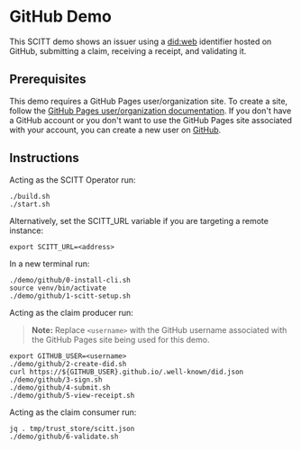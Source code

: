 # GitHub Demo

This SCITT demo shows an issuer using a [did:web](https://w3c-ccg.github.io/did-method-web/) identifier hosted on GitHub, submitting a claim, receiving a receipt, and validating it.

## Prerequisites
This demo requires a GitHub Pages user/organization site. To create a site, follow the [GitHub Pages user/organization documentation](https://pages.github.com/). 
If you don't have a GitHub account or you don't want to use the GitHub Pages site associated with your account, you can create a new user on [GitHub](https://github.com/signup).

## Instructions
Acting as the SCITT Operator run:

```
./build.sh
./start.sh
```

Alternatively, set the SCITT_URL variable if you are targeting a remote instance:

```
export SCITT_URL=<address>
```

In a new terminal run:
```
./demo/github/0-install-cli.sh
source venv/bin/activate
./demo/github/1-scitt-setup.sh
```

Acting as the claim producer run:

> **Note:** Replace `<username>` with the GitHub username associated with the GitHub Pages site being used for this demo.

```
export GITHUB_USER=<username>  
./demo/github/2-create-did.sh
curl https://${GITHUB_USER}.github.io/.well-known/did.json
./demo/github/3-sign.sh
./demo/github/4-submit.sh
./demo/github/5-view-receipt.sh
```

Acting as the claim consumer run:

```
jq . tmp/trust_store/scitt.json
./demo/github/6-validate.sh
```